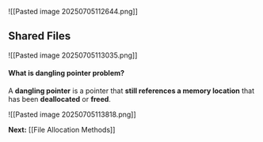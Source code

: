 
![[Pasted image 20250705112644.png]]
## Shared Files
![[Pasted image 20250705113035.png]]
#### What is dangling pointer problem?
A **dangling pointer** is a pointer that **still references a memory location** that has been **deallocated** or **freed**.

![[Pasted image 20250705113818.png]]

**Next:** [[File Allocation Methods]]


